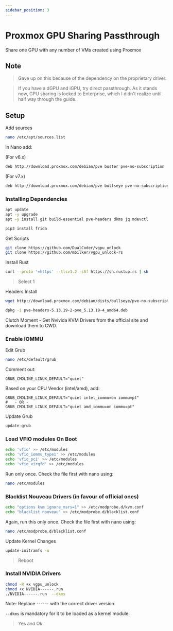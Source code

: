 ```yaml
---
sidebar_position: 3
---
```


# Proxmox GPU Sharing Passthrough

Share one GPU with any number of VMs created using Proxmox

## Note

> Gave up on this because of the dependency on the proprietary driver.

> If you have a dGPU and iGPU, try direct passthrough. As it stands now, GPU sharing is locked to Enterprise, which I didn't realize until half way through the guide.

## Setup

Add sources

```bash
nano /etc/apt/sources.list
```

in Nano add:

(For v6.x)

```bash
deb http://download.proxmox.com/debian/pve buster pve-no-subscription
```

(For v7.x)

```bash
deb http://download.proxmox.com/debian/pve bullseye pve-no-subscription
```

### Installing Dependencies

```bash
apt update
apt -y upgrade
apt -y install git build-essential pve-headers dkms jq mdevctl

pip3 install frida
```

Get Scripts

```bash
git clone https://github.com/DualCoder/vgpu_unlock
git clone https://github.com/mbilker/vgpu_unlock-rs
```

Install Rust

```bash
curl --proto '=https' --tlsv1.2 -sSf https://sh.rustup.rs | sh
```

> Select 1

Headers Install

```bash
wget http://download.proxmox.com/debian/dists/bullseye/pve-no-subscription/binary-amd64/pve-headers-5.13.19-2-pve_5.13.19-4_amd64.deb

dpkg -i pve-headers-5.13.19-2-pve_5.13.19-4_amd64.deb
```

Clutch Moment - Get Nvivida KVM Drivers from the official site and download them to CWD.

### Enable IOMMU

Edit Grub

```bash
nano /etc/default/grub
```

Comment out:

```grub
GRUB_CMDLINE_LINUX_DEFAULT="quiet"
```

Based on your CPU Vendor (intel/amd), add:

```grub
GRUB_CMDLINE_LINUX_DEFAULT="quiet intel_iommu=on iommu=pt"
#	- OR -
GRUB_CMDLINE_LINUX_DEFAULT="quiet amd_iommu=on iommu=pt"
```

Update Grub

```bash
update-grub
```

### Load VFIO modules On Boot

```bash
echo 'vfio' >> /etc/modules
echo 'vfio_iommu_type1' >> /etc/modules
echo 'vfio_pci' >> /etc/modules
echo 'vfio_virqfd' >> /etc/modules
```

Run only once. Check the file first with nano using:

```bash
nano /etc/modules
```

### Blacklist Nouveau Drivers (in favour of official ones)

```bash
echo "options kvm ignore_msrs=1" >> /etc/modprobe.d/kvm.conf
echo "blacklist nouveau" >> /etc/modprobe.d/blacklist.conf
```

Again, run this only once. Check the file first with nano using:

```bash
nano /etc/modprobe.d/blacklist.conf
```

Update Kernel Changes

```bash
update-initramfs -u
```

> Reboot

### Install NVIDIA Drivers

```bash
chmod -R +x vgpu_unlock
chmod +x NVIDIA------.run
./NVIDIA------.run  --dkms
```

Note: Replace ------ with the correct driver version.

`--dkms` is mandatory for it to be loaded as a kernel module.

> Yes and Ok


